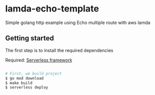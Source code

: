 # lamda-echo-template

Simple golang http example using Echo multiple route with aws lamda


## Getting started
The first step is to install the required dependencies

Required: [Serverless framework](https://serverless.com/framework/docs/getting-started/)

```bash

# First, we build project
$ go mod download
$ make build
$ serverless deploy
```
